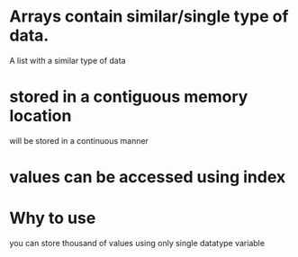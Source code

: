 # Arrays contain similar/single type of data.
A list with a similar type of data

# stored in a contiguous memory location
will be stored in a continuous manner

# values can be accessed using index

# Why to use
you can store thousand of values using only single datatype variable



